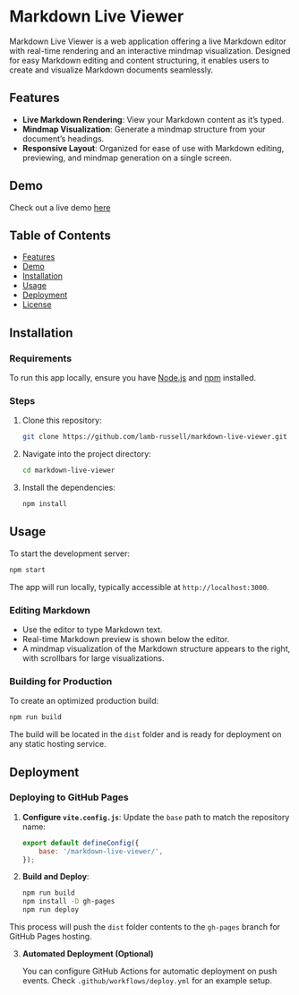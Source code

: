 
# Markdown Live Viewer

Markdown Live Viewer is a web application offering a live Markdown editor with real-time rendering and an interactive mindmap visualization. Designed for easy Markdown editing and content structuring, it enables users to create and visualize Markdown documents seamlessly.

## Features

- **Live Markdown Rendering**: View your Markdown content as it’s typed.
- **Mindmap Visualization**: Generate a mindmap structure from your document’s headings.
- **Responsive Layout**: Organized for ease of use with Markdown editing, previewing, and mindmap generation on a single screen.

## Demo

Check out a live demo [here](https://lamb-russell.github.io/markdown-live-viewer/) 

## Table of Contents

- [Features](#features)
- [Demo](#demo)
- [Installation](#installation)
- [Usage](#usage)
- [Deployment](#deployment)
- [License](#license)

## Installation

### Requirements

To run this app locally, ensure you have [Node.js](https://nodejs.org/) and [npm](https://www.npmjs.com/) installed.

### Steps

1. Clone this repository:

   ```bash
   git clone https://github.com/lamb-russell/markdown-live-viewer.git
   ```

2. Navigate into the project directory:

   ```bash
   cd markdown-live-viewer
   ```

3. Install the dependencies:

   ```bash
   npm install
   ```

## Usage

To start the development server:

```bash
npm start
```

The app will run locally, typically accessible at `http://localhost:3000`.

### Editing Markdown

- Use the editor to type Markdown text.
- Real-time Markdown preview is shown below the editor.
- A mindmap visualization of the Markdown structure appears to the right, with scrollbars for large visualizations.

### Building for Production

To create an optimized production build:

```bash
npm run build
```

The build will be located in the `dist` folder and is ready for deployment on any static hosting service.

## Deployment

### Deploying to GitHub Pages

1. **Configure `vite.config.js`**: Update the `base` path to match the repository name:

   ```javascript
   export default defineConfig({
       base: '/markdown-live-viewer/',
   });
   ```

2. **Build and Deploy**:

   ```bash
   npm run build
   npm install -D gh-pages
   npm run deploy
   ```

This process will push the `dist` folder contents to the `gh-pages` branch for GitHub Pages hosting.

3. **Automated Deployment (Optional)**

   You can configure GitHub Actions for automatic deployment on push events. Check `.github/workflows/deploy.yml` for an example setup.

